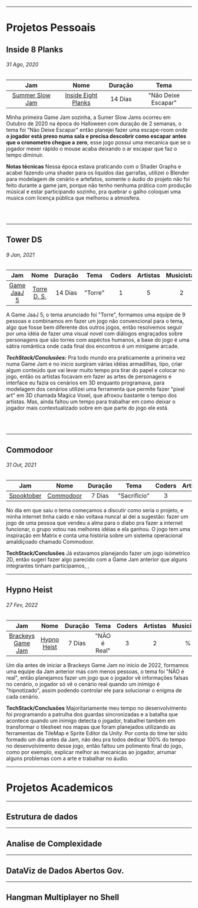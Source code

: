 ___

# Projetos Pessoais

## Inside 8 Planks
###### 31 Ago, 2020

Jam |  Nome | Duração  | Tema | 
:-: | :-: | :-: | :-: | 
[Summer Slow Jam](https://itch.io/jam/ssjhorror)   | [Inside Eight Planks](https://itch.io/jam/ssjhorror/rate/745728) | 14 Dias |  "Não Deixe Escapar" |  1 | 5 |  2 |  1 | 

Minha primeira Game Jam sozinha, a Sumer Slow Jams ocorreu em Outubro de 2020 na época do Halloween com duração de 2 semanas, o tema foi "Não Deixe Escapar" então planejei fazer uma escape-room onde **o jogador está preso numa sala e precisa descobrir como escapar antes que o cronometro chegue a zero**, esse jogo possui uma mecanica que se o jogador mexer rápido o mouse acaba deixando o ar escapar que faz o tempo diminuir. 

**Notas técnicas** Nessa época estava praticando com o Shader Graphs e acabei fazendo uma shader para os liquídos das garrafas, utilizei o  Blender para modelagem de cenário e artefatos, somente o áudio do projeto não foi feito durante a game jam, porque não tenho nenhuma prática com produção músical e estar participando sozinho, pra quebrar o galho coloquei uma musica com licença pública que melhorou a atmosfera.  

<br><br>

___

## Tower DS 
###### 9 Jan, 2021

Jam |  Nome | Duração  | Tema | Coders | Artistas | Musicistas | Roteiristas
:-: | :-: | :-: | :-: | :-: | :-: | :-: | :-: | 
[Game JaaJ 5](http://jams.gamejolt.io/game_jaaj5)   | [Torre D. S.](https://gamejolt.com/games/Torres-Datesim/574407) | 14 Dias |  "Torre" |  1 | 5 |  2 |  1 | 


A Game JaaJ 5, o tema anunciado foi "Torre", formamos uma equipe de 9 pessoas e combinamos em fazer um jogo não convencional para o tema, algo que fosse bem diferente dos outros jogos, então resolvemos seguir por uma idéia de fazer uma visual novel com diálogos engraçados sobre personagens que são torres com aspéctos humanos, a base do jogo é uma sátira romântica onde cada final dos encontros é um minigame arcade.

***TechStack/Conclusões:*** Pra todo mundo era praticamente a primeira vez numa Game Jam e no inicio surgiram várias idéias armadilhas, tipo, criar algum conteúdo que vai levar muito tempo pra tirar do papel e colocar no jogo, então os artistas focavam em fazer as artes de personagens e interface eu fazia os cenários em 3D enquanto programava, para modelagem dos cenários utilizei uma ferramenta que permite fazer "pixel art" em 3D chamada Magica Voxel, que afroxou bastante o tempo dos artistas. Mas, ainda faltou um tempo para trabalhar em como deixar o jogador mais contextualizado sobre em que parte do jogo ele está.

<br><br>
___



## Commodoor
######  31 Out, 2021

Jam |  Nome | Duração  | Tema | Coders | Artistas | Musicistas | Roteiristas
:-: | :-: | :-: | :-: | :-: | :-: | :-: | :-: | 
[Spooktober](https://nrc.itch.io/commodoor)   | [Commodoor]() | 7 Dias |  "Sacrificio" |  3 | 5 | 1 | 2 | 


No dia em que saiu o tema começamos a discutir como seria o projeto, e minha internet tinha caido e não voltava nunca! aí dei a sugestão: fazer um jogo de uma pessoa que vendeu a alma para o diabo pra fazer a internet funcionar, o grupo votou nas melhores idéias e ela ganhou. O jogo tem uma inspiração em Matrix e conta uma história sobre um sistema operacional amaldiçoado chamado Commodoor.

**TechStack/Conclusões** 
Já estavamos planejando fazer um jogo isómetrico 2D, então sugeri fazer algo parecido com a Game Jam anterior que alguns integrantes tinham participamos, , 
___


## Hypno Heist
###### 27 Fev, 2022

Jam |  Nome | Duração  | Tema | Coders | Artistas | Musicistas | Roteiristas
:-: | :-: | :-: | :-: | :-: | :-: | :-: | :-: | 
[Brackeys Game Jam](https://itch.io/jam/brackeys-7)   | [Hypno Heist](https://itch.io/jam/brackeys-7/rate/1420695) | 7 Dias |  "NÃO é Real" |  3 | 2 | % | % | 


Um dia antes de iniciar a Brackeys Game Jam no inicio de 2022, formamos uma equipe da Jam anterior mas com menos pessoas, o tema foi "NÃO é real", então planejamos fazer um jogo que o jogador vê informações falsas no cenário, o jogador só vê o cenário real quando um inimigo é "hipnotizado", assim podendo controlar ele para solucionar o enigma de cada cenário.

**TechStack/Conclusões** 
Majoritariamente meu tempo no desenvolvimento foi programando a patrulha dos guardas sincronizadas e a batalha que acontece quando um inimigo detecta o jogador, trabalhei também em transformar o tilesheet nos mapas que foram planejados utilizando as ferramentas de TileMap e Sprite Editor da Unity.
Por conta do time ter sido formado um dia antes da Jam, não deu pra todos dedicar 100% do tempo no desenvolvimento desse jogo, então faltou um polimento final do jogo, como por exemplo, explicar melhor as mecanicas ao jogador, arrumar alguns problemas com a arte e trabalhar no áudio.
___

# Projetos Academicos
___
## Estrutura de dados

___
## Analise de Complexidade

___
## DataViz de Dados Abertos Gov.

___
## Hangman Multiplayer no Shell